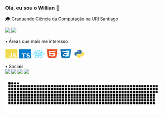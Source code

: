 ### Olá, eu sou o Willian  👋
 🎓 Graduando Ciência da Computação na URI Santiago


<div>
  <a href="https://github.com/williannasc"/>
  <img height="180em" src="https://github-readme-stats.vercel.app/api?username=williannasc&show_icons=true&theme=gotham&include_all_commits=true&count_private=true"/>
  <img height="180em" src="https://github-readme-stats.vercel.app/api/top-langs/?username=williannasc&layout=compact&langs_count=7&theme=gotham"/></a>
</div>
<br>
  • Áreas que mais me interesso
<div style="display: 'inline_block' align-items: 'center'"><br>
  <img align="center" alt="Rafa-Js" height="30" width="40" src="https://raw.githubusercontent.com/devicons/devicon/master/icons/javascript/javascript-plain.svg">
  <img align="center" alt="Rafa-Ts" height="30" width="40" src="https://raw.githubusercontent.com/devicons/devicon/master/icons/typescript/typescript-plain.svg">
  <img align="center" alt="Rafa-React" height="30" width="40" src="https://raw.githubusercontent.com/devicons/devicon/master/icons/react/react-original.svg">
  <img align="center" alt="Rafa-HTML" height="30" width="40" src="https://raw.githubusercontent.com/devicons/devicon/master/icons/html5/html5-original.svg">
  <img align="center" alt="Rafa-CSS" height="30" width="40" src="https://raw.githubusercontent.com/devicons/devicon/master/icons/css3/css3-original.svg">
  <img align="center" alt="Rafa-Python" height="30" width="40" src="https://raw.githubusercontent.com/devicons/devicon/master/icons/python/python-original.svg">
</div>

<br>
• Sociais
<br>

<div>
 <a href="https://discord.gg/HavaG52" target="_blank"><img src="https://img.shields.io/badge/Discord-7289DA?style=for-the-badge&logo=discord&logoColor=white" target="_blank"></a> 
  <a href = "mailto:willian@williannasc.dev.br"><img src="https://img.shields.io/badge/Gmail-D14836?style=for-the-badge&logo=gmail&logoColor=white" target="_blank"></a>
  <a href="https://www.linkedin.com/in/willian-nascimento-65752b140/" target="_blank"><img src="https://img.shields.io/badge/-LinkedIn-%230077B5?style=for-the-badge&logo=linkedin&logoColor=white" target="_blank"></a>   
  <a href="https://williannasc.dev.br" target="_blank"><img src="https://img.shields.io/website-up-down-green-red/http/monip.org.svg" target="_blank"></a>
  
  
</div>

![Snake animation](https://github.com/williannasc/williannasc/blob/output/github-contribution-grid-snake.svg)
  
